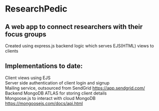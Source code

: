 # ResearchPedic
## A web app to connect researchers with their focus groups
Created using express.js backend logic which serves EJS(HTML) views to clients
## Implementations to date:
Client views using EJS</br>
Server side authentication of client login and signup</br>
Mailing service, outsourced from SendGrid https://app.sendgrid.com/ </br>
Backend MongoDB ATLAS for storing client details </br>
Mongoose.js to interact with cloud MongoDB https://mongoosejs.com/docs/api.html </br>

